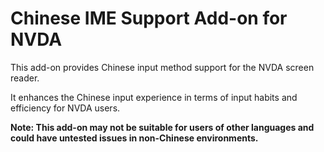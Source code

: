 # Chinese IME Support Add-on for NVDA

This add-on provides Chinese input method support for the NVDA screen reader.

It enhances the Chinese input experience in terms of input habits and efficiency for NVDA users.

**Note: This add-on may not be suitable for users of other languages and could have untested issues in non-Chinese environments.**

